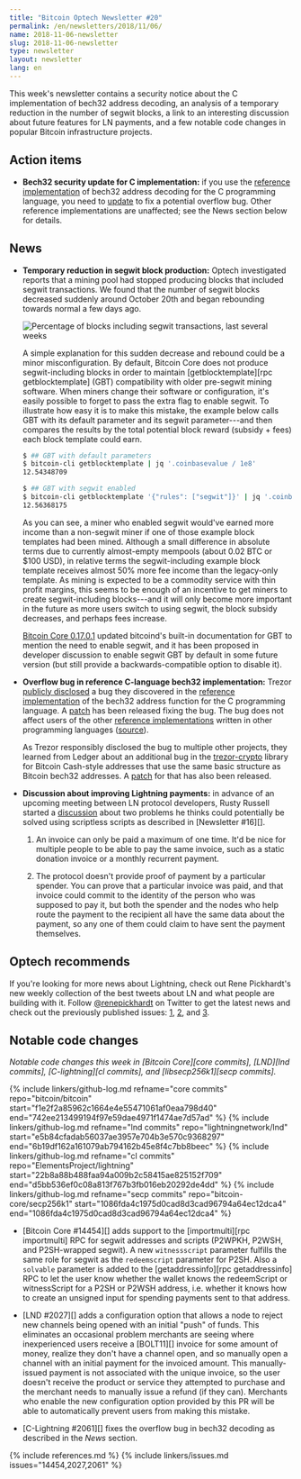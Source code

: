 ```yaml
---
title: "Bitcoin Optech Newsletter #20"
permalink: /en/newsletters/2018/11/06/
name: 2018-11-06-newsletter
slug: 2018-11-06-newsletter
type: newsletter
layout: newsletter
lang: en
---
```

This week's newsletter contains a security notice about the C
implementation of bech32 address decoding, an analysis of a temporary
reduction in the number of segwit blocks, a link to an interesting
discussion about future features for LN payments, and a few notable code
changes in popular Bitcoin infrastructure projects.

## Action items

- **Bech32 security update for C implementation:** if you use the
  [reference implementation][bech32 c] of bech32 address decoding for
  the C programming language, you need to [update][bech32 patch] to fix
  a potential overflow bug.  Other reference implementations are
  unaffected; see the News section below for details.

## News

- **Temporary reduction in segwit block production:** Optech
  investigated reports that a mining pool had stopped producing blocks
  that included segwit transactions.  We found that the number of segwit
  blocks decreased suddenly around October 20th and began rebounding
  towards normal a few days ago.

    ![Percentage of blocks including segwit transactions, last several weeks](/img/posts/segwit-blocks-2018-11.png)

    A simple explanation for this sudden decrease and rebound could be a
    minor misconfiguration.  By default, Bitcoin Core does not produce
    segwit-including blocks in order to maintain [getblocktemplate][rpc
    getblocktemplate] (GBT) compatibility with older pre-segwit mining
    software.  When miners change their software or configuration, it's
    easily possible to forget to pass the extra flag to enable segwit.
    To illustrate how easy it is to make this mistake, the example below
    calls GBT with its default parameter and its segwit parameter---and
    then compares the results by the total potential block reward
    (subsidy + fees) each block template could earn.

    ```bash
    $ ## GBT with default parameters
    $ bitcoin-cli getblocktemplate | jq '.coinbasevalue / 1e8'
    12.54348709

    $ ## GBT with segwit enabled
    $ bitcoin-cli getblocktemplate '{"rules": ["segwit"]}' | jq '.coinbasevalue / 1e8'
    12.56368175
    ```

    As you can see, a miner who enabled segwit would've earned more
    income than a non-segwit miner if one of those example block
    templates had been mined.  Although a small difference in absolute
    terms  due to currently almost-empty mempools (about 0.02 BTC or
    $100 USD), in relative terms the segwit-including example block
    template receives almost 50% more fee income than the legacy-only
    template.  As mining is expected to be a commodity service with thin
    profit margins, this seems to be enough of an incentive to get miners to
    create segwit-including blocks---and it will only become more
    important in the future as more users switch to using segwit, the
    block subsidy decreases, and perhaps fees increase.

    [Bitcoin Core 0.17.0.1][] updated bitcoind's built-in documentation
    for GBT to mention the need to enable segwit, and it has been proposed
    in developer discussion to enable segwit GBT by default in some
    future version (but still provide a backwards-compatible option to
    disable it).

- **Overflow bug in reference C-language bech32 implementation:** Trezor
  [publicly disclosed][bech32 overflow blog] a bug they discovered in
  the [reference implementation][bech32 c] of the bech32 address
  function for the C programming language.  A [patch][bech32 patch] has
  been released fixing the bug.  The bug does not affect users of the
  other [reference implementations][bech32 refs] written in other
  programming languages ([source][achow bech32]).

    As Trezor responsibly disclosed the bug to multiple other projects,
    they learned from Ledger about an additional bug in the
    [trezor-crypto][] library for Bitcoin Cash-style addresses that use
    the same basic structure as Bitcoin bech32 addresses.  A
    [patch][cashaddr patch] for that has also been released.

- **Discussion about improving Lightning payments:** in advance of an
  upcoming meeting between LN protocol developers, Rusty Russell started
  a [discussion][ln bolt11 ss] about two problems he thinks could
  potentially be solved using scriptless scripts as described in
  [Newsletter #16][].

    1. An invoice can only be paid a maximum of one time.  It'd be nice
       for multiple people to be able to pay the same invoice, such as a
       static donation invoice or a monthly recurrent payment.

    2. The protocol doesn't provide proof of payment by a particular spender.  You can prove that
       a particular invoice was paid, and that invoice could commit to
       the identity of the person who was supposed to pay it, but both
       the spender and the nodes who help route the payment to the
       recipient all have the same data about the payment, so any one of
       them could claim to have sent the payment themselves.

## Optech recommends

If you're looking for more news about Lightning, check out Rene
Pickhardt's new weekly collection of the best tweets about LN and what
people are building with it.  Follow [@renepickhardt][] on Twitter to
get the latest news and check out the previously published issues:
[1][lwil41], [2][lwil42], and [3][lwil43].

## Notable code changes

*Notable code changes this week in [Bitcoin Core][core commits],
[LND][lnd commits], [C-lightning][cl commits], and [libsecp256k1][secp
commits].*

{% include linkers/github-log.md
  refname="core commits"
  repo="bitcoin/bitcoin"
  start="f1e2f2a85962c1664e4e55471061af0eaa798d40"
  end="742ee213499194f97e59dae4971f1474ae7d57ad"
%}
{% include linkers/github-log.md
  refname="lnd commits"
  repo="lightningnetwork/lnd"
  start="e5b84cfadab56037ae3957e704b3e570c9368297"
  end="6b19df162a161079ab794162b45e8f4c7bb8beec"
%}
{% include linkers/github-log.md
  refname="cl commits"
  repo="ElementsProject/lightning"
  start="22b8a88b488faa94a009b2c58415ae825152f709"
  end="d5bb536ef0c08a813f767b3fb016eb20292de4dd"
%}
{% include linkers/github-log.md
  refname="secp commits"
  repo="bitcoin-core/secp256k1"
  start="1086fda4c1975d0cad8d3cad96794a64ec12dca4"
  end="1086fda4c1975d0cad8d3cad96794a64ec12dca4"
%}

- [Bitcoin Core #14454][] adds support to the [importmulti][rpc
  importmulti] RPC for segwit addresses and scripts (P2WPKH, P2WSH, and
  P2SH-wrapped segwit).  A new `witnessscript` parameter fulfills the
  same role for segwit as the `redeemscript` parameter for P2SH.  Also a
  `solvable` parameter is added to the [getaddressinfo][rpc
  getaddressinfo] RPC to let the user know whether the wallet knows the
  redeemScript or witnessScript for a P2SH or P2WSH address, i.e.
  whether it knows how to create an unsigned input for spending payments
  sent to that address.

- [LND #2027][] adds a configuration option that allows a node to reject
  new channels being opened with an initial "push" of funds.  This
  eliminates an occasional problem merchants are seeing where
  inexperienced users receive a [BOLT11][] invoice for some amount of
  money, realize they don't have a channel open, and so manually open a
  channel with an initial payment for the invoiced amount.  This
  manually-issued payment is not associated with the unique invoice, so
  the user doesn't receive the product or service they attempted to
  purchase and the merchant needs to manually issue a refund (if they
  can).  Merchants who enable the new configuration option provided by
  this PR will be able to automatically prevent users from making this
  mistake.

- [C-Lightning #2061][] fixes the overflow bug in bech32 decoding as
  described in the *News* section.

{% include references.md %}
{% include linkers/issues.md issues="14454,2027,2061" %}

[achow bech32]: https://twitter.com/achow101/status/1058370040368644097
[@renepickhardt]: https://twitter.com/renepickhardt
[lwil41]: https://twitter.com/i/moments/1051149970026442753
[lwil42]: https://twitter.com/i/moments/1051399582662443009
[lwil43]: https://twitter.com/i/moments/1055475460816228354

[bech32 c]: https://github.com/sipa/bech32/tree/master/ref/c
[bech32 patch]: https://github.com/sipa/bech32/commit/2b0aac650ce560fb2b2a2bebeacaa5c87d7e5938
[Bitcoin Core 0.17.0.1]: https://bitcoincore.org/en/releases/0.17.0.1/
[bech32 overflow blog]: https://blog.trezor.io/details-about-the-security-updates-in-trezor-one-firmware-1-7-1-5c34278425d8
[bech32 refs]: //github.com/sipa/bech32/tree/master/ref/
[trezor-crypto]: https://github.com/trezor/trezor-crypto/
[cashaddr patch]: https://github.com/trezor/trezor-crypto/commit/2bbbc3e15573294c6dd0273d2a8542ba42507eb0
[ln bolt11 ss]: https://lists.linuxfoundation.org/pipermail/lightning-dev/2018-November/001489.html
